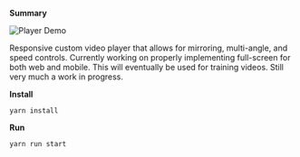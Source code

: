 **Summary**

![Player Demo](public/assets/dhplayer-demo.gif?raw=true "Demo")

Responsive custom video player that allows for mirroring, multi-angle, and speed controls. Currently working on properly implementing full-screen for both web and mobile. This will eventually be used for training videos. Still very much a work in progress.

**Install**

```yarn install```

**Run**

```yarn run start```
